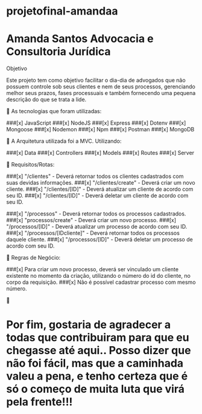 # projetofinal-amandaa


 # Amanda Santos Advocacia e Consultoria Jurídica



Objetivo

Este projeto tem como objetivo facilitar o dia-dia de advogados que não possuem controle sob seus clientes e nem de seus processos, gerenciando melhor seus prazos, fases processuais e também fornecendo uma pequena descrição do que se trata a lide.


:triangular_flag_on_post: As tecnologias que foram utilizadas:


###[x] JavaScript
###[x] NodeJS
###[x] Express
###[x] Dotenv
###[x] Mongoose
###[x] Nodemon
###[x] Npm
###[x] Postman
###[x] MongoDB

:triangular_flag_on_post: A Arquitetura utilizada foi a MVC. Utilizando:

###[x] Data
###[x] Controllers
###[x] Models
###[x] Routes
###[x] Server 

:triangular_flag_on_post: Requisitos/Rotas:

###[x] "/clientes" - Deverá retornar todos os clientes cadastrados com suas devidas informações.
###[x] "/clientes/create" - Deverá criar um novo cliente.
###[x] "/clientes/[ID]" - Deverá atualizar um cliente de acordo com seu ID.
###[x] "/clientes/[ID]" - Deverá deletar um cliente de acordo com seu ID.

###[x] "/processos" - Deverá retornar todos os processos cadastrados.
###[x] "processos/create" - Deverá criar um novo processo.
###[x] "/processos/[ID]" - Deverá atualizar um processo de acordo com seu ID.
###[x] "/processos/[IDcliente]" - Deverá retornar todos os processos daquele cliente.
###[x] "/processos/[ID]" - Deverá deletar um processo de acordo com seu ID.


:triangular_flag_on_post: Regras de Negócio: 

###[x] Para criar um novo processo, deverá ser vinculado um cliente existente no momento da criação, utilizando o número do id do cliente, no corpo da requisição.
###[x] Não é possível cadastrar processo com mesmo número.












:love_letter: 

# Por fim, gostaria de agradecer a todas que contribuiram para que eu chegasse até aqui.. Posso dizer que não foi fácil, mas que a caminhada valeu a pena, e tenho certeza que é só o começo de muita luta que virá pela frente!!!



